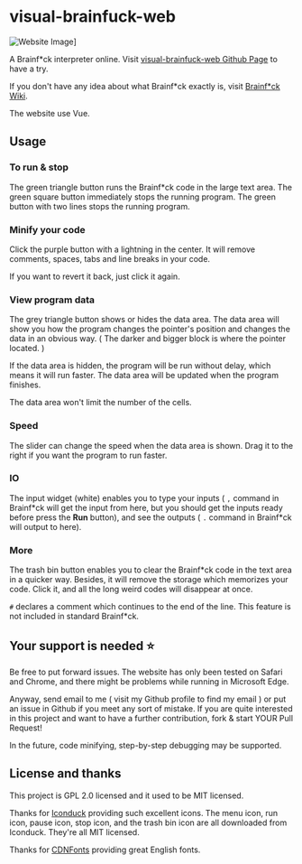 # visual-brainfuck-web

![Website Image](https://s1.ax1x.com/2022/09/11/vO6sHJ.jpg)]

A Brainf\*ck interpreter online. Visit [visual-brainfuck-web Github Page](https://visual-brainfuck-web.vercel.app) to have a try.

If you don't have any idea about what Brainf\*ck exactly is, visit [Brainf\*ck Wiki](https://esolangs.org/wiki/brainfuck).

The website use Vue.

## Usage

### To run & stop

The green triangle button runs the Brainf\*ck code in the large text area. The green square button immediately stops the running program. The green button with two lines stops the running program.

### Minify your code

Click the purple button with a lightning in the center. It will remove comments, spaces, tabs and line breaks in your code.

If you want to revert it back, just click it again.

### View program data

The grey triangle button shows or hides the data area. The data area will show you how the program changes the pointer's position and changes the data in an obvious way.
( The darker and bigger block is where the pointer located. )

If the data area is hidden, the program will be run without delay, which means it will run faster. The data area will be updated when the program finishes.

The data area won't limit the number of the cells.

### Speed

The slider can change the speed when the data area is shown.
Drag it to the right if you want the program to run faster.

### IO

The input widget (white) enables you to type your inputs ( `,` command in Brainf\*ck will get the input from here, but you should get the inputs ready before press the **Run** button), and see the outputs ( `.` command in Brainf\*ck will output to here).

### More

The trash bin button enables you to clear the Brainf\*ck code in the text area in a quicker way. Besides, it will remove the storage which memorizes your code. Click it, and all the long weird codes will disappear at once.

`#` declares a comment which continues to the end of the line. This feature is not included in standard Brainf\*ck.

## Your support is needed ⭐️

Be free to put forward issues. The website has only been tested on Safari and Chrome, and there might be problems while running in Microsoft Edge.

Anyway, send email to me ( visit my Github profile to find my email ) or put an issue in Github if you meet any sort of mistake. If you are quite interested in this project and want to have a further contribution, fork & start YOUR Pull Request!

In the future, code minifying, step-by-step debugging may be supported.

## License and thanks

This project is GPL 2.0 licensed and it used to be MIT licensed.

Thanks for [Iconduck](https://iconduck.com) providing such excellent icons. The menu icon, run icon, pause icon, stop icon, and the trash bin icon are all downloaded from Iconduck. They're all MIT licensed.

Thanks for [CDNFonts](https://www.cdnfonts.com) providing great English fonts.

